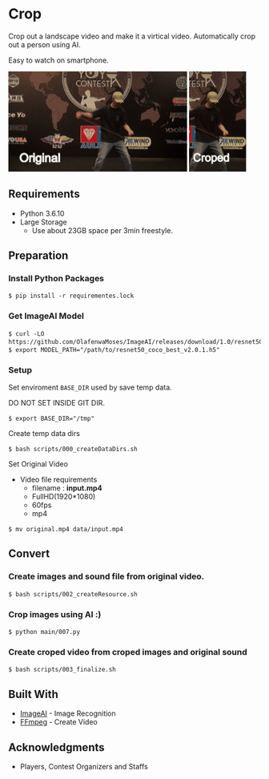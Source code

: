 # Crop
Crop out a landscape video and make it a virtical video. Automatically crop out a person using AI.

Easy to watch on smartphone.

<img src="resources/original.gif" alt="Original" height="200"> <img src="resources/croped.gif" alt="Croped" height="200">

## Requirements
* Python 3.6.10
* Large Storage
  * Use about 23GB space per 3min freestyle.

## Preparation

### Install Python Packages
```
$ pip install -r requirementes.lock
```

### Get ImageAI Model

```
$ curl -LO https://github.com/OlafenwaMoses/ImageAI/releases/download/1.0/resnet50_coco_best_v2.0.1.h5
$ export MODEL_PATH="/path/to/resnet50_coco_best_v2.0.1.h5"
```

### Setup
Set enviroment `BASE_DIR` used by save temp data.

DO NOT SET INSIDE GIT DIR.

```
$ export BASE_DIR="/tmp"
```

Create temp data dirs
```
$ bash scripts/000_createDataDirs.sh
```

Set Original Video
* Video file requirements
  * filename  : **input.mp4**
  * FullHD(1920*1080)
  * 60fps
  * mp4

```
$ mv original.mp4 data/input.mp4
```

## Convert
### Create images and sound file from original video.
```
$ bash scripts/002_createResource.sh
```

### Crop images using AI :)
```
$ python main/007.py
```

### Create croped video from croped images and original sound
```
$ bash scripts/003_finalize.sh
```

## Built With
* [ImageAI](http://imageai.org/) - Image Recognition
* [FFmpeg](https://www.ffmpeg.org/) - Create Video

## Acknowledgments
* Players, Contest Organizers and Staffs